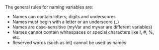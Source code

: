 The general rules for naming variables are:

 + Names can contain letters, digits and underscores
 + Names must begin with a letter or an underscore (_)
 + Names are case-sensitive (myVar and myvar are different variables)
 + Names cannot contain whitespaces or special characters like !, #, %, etc.
 + Reserved words (such as int) cannot be used as names
